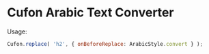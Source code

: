 Cufon Arabic Text Converter
===========================

Usage:

```javascript
Cufon.replace( 'h2', { onBeforeReplace: ArabicStyle.convert } );
```
